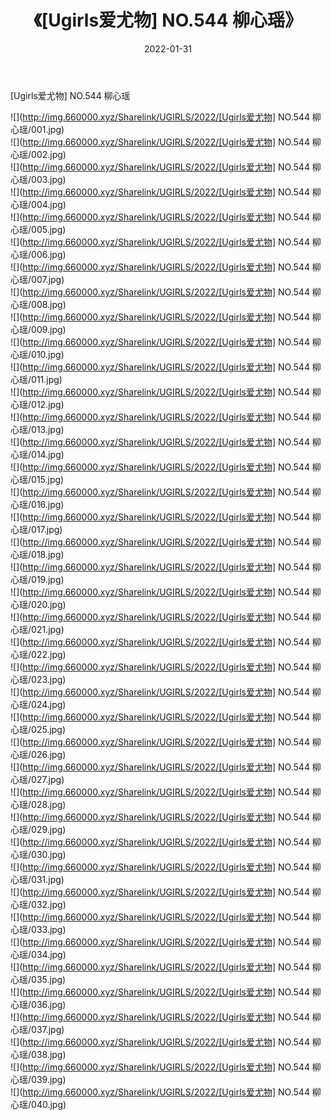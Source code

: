 ﻿---
layout: post
title:  《[Ugirls爱尤物] NO.544 柳心瑶》
date:   2022-01-31
img: http://img.660000.xyz/Sharelink/UGIRLS/2022/[Ugirls爱尤物] NO.544 柳心瑶/000.jpg
categories: [美女, 清纯, 唯美]
---

[Ugirls爱尤物] NO.544 柳心瑶

 ![](http://img.660000.xyz/Sharelink/UGIRLS/2022/[Ugirls爱尤物] NO.544 柳心瑶/001.jpg) <br>![](http://img.660000.xyz/Sharelink/UGIRLS/2022/[Ugirls爱尤物] NO.544 柳心瑶/002.jpg) <br>![](http://img.660000.xyz/Sharelink/UGIRLS/2022/[Ugirls爱尤物] NO.544 柳心瑶/003.jpg) <br>![](http://img.660000.xyz/Sharelink/UGIRLS/2022/[Ugirls爱尤物] NO.544 柳心瑶/004.jpg) <br>![](http://img.660000.xyz/Sharelink/UGIRLS/2022/[Ugirls爱尤物] NO.544 柳心瑶/005.jpg) <br>![](http://img.660000.xyz/Sharelink/UGIRLS/2022/[Ugirls爱尤物] NO.544 柳心瑶/006.jpg) <br>![](http://img.660000.xyz/Sharelink/UGIRLS/2022/[Ugirls爱尤物] NO.544 柳心瑶/007.jpg) <br>![](http://img.660000.xyz/Sharelink/UGIRLS/2022/[Ugirls爱尤物] NO.544 柳心瑶/008.jpg) <br>![](http://img.660000.xyz/Sharelink/UGIRLS/2022/[Ugirls爱尤物] NO.544 柳心瑶/009.jpg) <br>![](http://img.660000.xyz/Sharelink/UGIRLS/2022/[Ugirls爱尤物] NO.544 柳心瑶/010.jpg) <br>![](http://img.660000.xyz/Sharelink/UGIRLS/2022/[Ugirls爱尤物] NO.544 柳心瑶/011.jpg) <br>![](http://img.660000.xyz/Sharelink/UGIRLS/2022/[Ugirls爱尤物] NO.544 柳心瑶/012.jpg) <br>![](http://img.660000.xyz/Sharelink/UGIRLS/2022/[Ugirls爱尤物] NO.544 柳心瑶/013.jpg) <br>![](http://img.660000.xyz/Sharelink/UGIRLS/2022/[Ugirls爱尤物] NO.544 柳心瑶/014.jpg) <br>![](http://img.660000.xyz/Sharelink/UGIRLS/2022/[Ugirls爱尤物] NO.544 柳心瑶/015.jpg) <br>![](http://img.660000.xyz/Sharelink/UGIRLS/2022/[Ugirls爱尤物] NO.544 柳心瑶/016.jpg) <br>![](http://img.660000.xyz/Sharelink/UGIRLS/2022/[Ugirls爱尤物] NO.544 柳心瑶/017.jpg) <br>![](http://img.660000.xyz/Sharelink/UGIRLS/2022/[Ugirls爱尤物] NO.544 柳心瑶/018.jpg) <br>![](http://img.660000.xyz/Sharelink/UGIRLS/2022/[Ugirls爱尤物] NO.544 柳心瑶/019.jpg) <br>![](http://img.660000.xyz/Sharelink/UGIRLS/2022/[Ugirls爱尤物] NO.544 柳心瑶/020.jpg) <br>![](http://img.660000.xyz/Sharelink/UGIRLS/2022/[Ugirls爱尤物] NO.544 柳心瑶/021.jpg) <br>![](http://img.660000.xyz/Sharelink/UGIRLS/2022/[Ugirls爱尤物] NO.544 柳心瑶/022.jpg) <br>![](http://img.660000.xyz/Sharelink/UGIRLS/2022/[Ugirls爱尤物] NO.544 柳心瑶/023.jpg) <br>![](http://img.660000.xyz/Sharelink/UGIRLS/2022/[Ugirls爱尤物] NO.544 柳心瑶/024.jpg) <br>![](http://img.660000.xyz/Sharelink/UGIRLS/2022/[Ugirls爱尤物] NO.544 柳心瑶/025.jpg) <br>![](http://img.660000.xyz/Sharelink/UGIRLS/2022/[Ugirls爱尤物] NO.544 柳心瑶/026.jpg) <br>![](http://img.660000.xyz/Sharelink/UGIRLS/2022/[Ugirls爱尤物] NO.544 柳心瑶/027.jpg) <br>![](http://img.660000.xyz/Sharelink/UGIRLS/2022/[Ugirls爱尤物] NO.544 柳心瑶/028.jpg) <br>![](http://img.660000.xyz/Sharelink/UGIRLS/2022/[Ugirls爱尤物] NO.544 柳心瑶/029.jpg) <br>![](http://img.660000.xyz/Sharelink/UGIRLS/2022/[Ugirls爱尤物] NO.544 柳心瑶/030.jpg) <br>![](http://img.660000.xyz/Sharelink/UGIRLS/2022/[Ugirls爱尤物] NO.544 柳心瑶/031.jpg) <br>![](http://img.660000.xyz/Sharelink/UGIRLS/2022/[Ugirls爱尤物] NO.544 柳心瑶/032.jpg) <br>![](http://img.660000.xyz/Sharelink/UGIRLS/2022/[Ugirls爱尤物] NO.544 柳心瑶/033.jpg) <br>![](http://img.660000.xyz/Sharelink/UGIRLS/2022/[Ugirls爱尤物] NO.544 柳心瑶/034.jpg) <br>![](http://img.660000.xyz/Sharelink/UGIRLS/2022/[Ugirls爱尤物] NO.544 柳心瑶/035.jpg) <br>![](http://img.660000.xyz/Sharelink/UGIRLS/2022/[Ugirls爱尤物] NO.544 柳心瑶/036.jpg) <br>![](http://img.660000.xyz/Sharelink/UGIRLS/2022/[Ugirls爱尤物] NO.544 柳心瑶/037.jpg) <br>![](http://img.660000.xyz/Sharelink/UGIRLS/2022/[Ugirls爱尤物] NO.544 柳心瑶/038.jpg) <br>![](http://img.660000.xyz/Sharelink/UGIRLS/2022/[Ugirls爱尤物] NO.544 柳心瑶/039.jpg) <br>![](http://img.660000.xyz/Sharelink/UGIRLS/2022/[Ugirls爱尤物] NO.544 柳心瑶/040.jpg) <br>